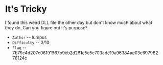 # It's Tricky

I found this weird DLL file the other day but don't know much about what they do.
Can you figure out it's purpose?

* `Author` -- lumpus
* `Difficulty` -- 3/10
* `Flag` -- 7b79c4d207c06191967b9eb2d261c5c5c703adc19a96384ae03e69798276124c

